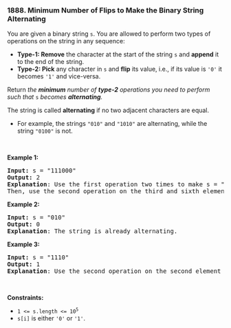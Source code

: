 <h3 align="left"> 1888. Minimum Number of Flips to Make the Binary String Alternating</h3>
<div><p>You are given a binary string <code>s</code>. You are allowed to perform two types of operations on the string in any sequence:</p>

<ul>
	<li><strong>Type-1: Remove</strong> the character at the start of the string <code>s</code> and <strong>append</strong> it to the end of the string.</li>
	<li><strong>Type-2: Pick</strong> any character in <code>s</code> and <strong>flip</strong> its value, i.e., if its value is <code>'0'</code> it becomes <code>'1'</code> and vice-versa.</li>
</ul>

<p>Return <em>the <strong>minimum</strong> number of <strong>type-2</strong> operations you need to perform</em> <em>such that </em><code>s</code> <em>becomes <strong>alternating</strong>.</em></p>

<p>The string is called <strong>alternating</strong> if no two adjacent characters are equal.</p>

<ul>
	<li>For example, the strings <code>"010"</code> and <code>"1010"</code> are alternating, while the string <code>"0100"</code> is not.</li>
</ul>

<p>&nbsp;</p>
<p><strong>Example 1:</strong></p>

<pre><strong>Input:</strong> s = "111000"
<strong>Output:</strong> 2
<strong>Explanation</strong>: Use the first operation two times to make s = "100011".
Then, use the second operation on the third and sixth elements to make s = "10<u>1</u>01<u>0</u>".
</pre>

<p><strong>Example 2:</strong></p>

<pre><strong>Input:</strong> s = "010"
<strong>Output:</strong> 0
<strong>Explanation</strong>: The string is already alternating.
</pre>

<p><strong>Example 3:</strong></p>

<pre><strong>Input:</strong> s = "1110"
<strong>Output:</strong> 1
<strong>Explanation</strong>: Use the second operation on the second element to make s = "1<u>0</u>10".
</pre>

<p>&nbsp;</p>
<p><strong>Constraints:</strong></p>

<ul>
	<li><code>1 &lt;= s.length &lt;= 10<sup>5</sup></code></li>
	<li><code>s[i]</code> is either <code>'0'</code> or <code>'1'</code>.</li>
</ul>
</div>